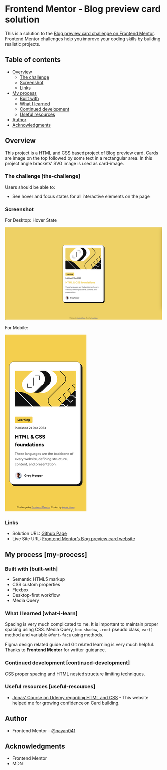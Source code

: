 # Frontend Mentor - Blog preview card solution

This is a solution to the [Blog preview card challenge on Frontend Mentor](https://www.frontendmentor.io/challenges/blog-preview-card-ckPaj01IcS). Frontend Mentor challenges help you improve your coding skills by building realistic projects. 

## Table of contents

- [Overview](#overview)
  - [The challenge](#the-challenge)
  - [Screenshot](#screenshot)
  - [Links](#links)
- [My process](#my-process)
  - [Built with](#built-with)
  - [What I learned](#what-i-earned)
  - [Continued development](#continued-development)
  - [Useful resources](#useful-resources)
- [Author](#author)
- [Acknowledgments](#acknowledgments)

## Overview
This project is a HTML and CSS based project of Blog preview card. Cards are image on the top followed by some text in a rectangular area. In this project angle brackets’ SVG image is used as card-image.

### The challenge [the-challenge]

Users should be able to:

- See hover and focus states for all interactive elements on the page

### Screenshot
For Desktop: Hover State

![Blog Preview Card in active state](./screenshot.png)

For Mobile:

![Blog Preview Card in Mobile screen](./screenshot-mobile.png)

### Links

- Solution URL: [Github Page](https://github.com/nayan041/Blog-preview-card.git)
- Live Site URL: [Frontend Mentor’s Blog preview card website](https://nayan041.github.io/Blog-preview-card/)

## My process [my-process]

### Built with [built-with]

- Semantic HTML5 markup
- CSS custom properties
- Flexbox
- Desktop-first workflow
- Media Query

### What I learned [what-i-learn]
Spacing is very much complicated to me. It is important to maintain proper spacing using CSS. Media Query, `box-shadow`, `.root` pseudo class, `var()` method and variable `@font-face` using methods.

Figma design related guide and Git related learning is very much helpful. Thanks to **Frontend Mentor** for written guidance.


### Continued development [continued-development]
CSS proper spacing and HTML nested structure limiting techniques.

### Useful resources [useful-resources]

-  [Jonas’ Course on Udemy regarding  HTML and CSS](https://www.udemy.com/course/design-and-develop-a-killer-website-with-html5-and-css3/?couponCode=ST22MT92324A) - This website helped me for growing confidence on Card building.

## Author

- Frontend Mentor - [@nayan041](https://www.frontendmentor.io/profile/nayan041)

## Acknowledgments
 - Frontend Mentor
 - MDN
